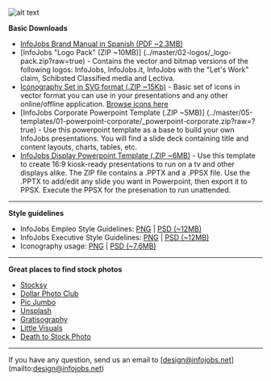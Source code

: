 ![alt text](../master/03-onepage-style-guidelines/01-headers/01-github-header.png)

**Basic Downloads**
* [InfoJobs Brand Manual in Spanish (PDF ~2.3MB)](../master/01-brand-manual/01-brand-manual.pdf?raw=true)
* [InfoJobs "Logo Pack" (ZIP ~10MB)] (../master/02-logos/_logo-pack.zip?raw=true) - Contains the vector and bitmap versions of the following logos: InfoJobs, InfoJobs.it, InfoJobs with the "Let's Work" claim,  Schibsted Classified media and Lectiva.
* [Iconography Set in SVG format (.ZIP ~15Kb)](../master/06-icons/ij-icons-basic-svg.zip?raw=true) - Basic set of icons in vector format you can use in your presentations and any other online/offline application. [Browse icons here](../master/06-icons/01-icons-svg)
* [InfoJobs Corporate Powerpoint Template (.ZIP ~5MB)] (../master/05-templates/01-powerpoint-corporate/_powerpoint-corporate.zip?raw=?true) - Use this powerpoint template as a base to build your own InfoJobs presentations. You will find a slide deck containing title and content layouts, charts, tables, etc. 
* [InfoJobs Display Powerpoint Template (.ZIP ~6MB)](../master/05-templates/02-powerpoint-display/_powerpoint-display.zip?raw=?true) - Use this template to create 16:9 kiosk-ready presentations to run on a tv and other displays alike. The ZIP file contains a .PPTX and a .PPSX file. Use the .PPTX to add/edit any slide you want in Powerpoint, then export it to PPSX. Execute the PPSX for the presenation to run unattended. 

***

**Style guidelines**
* InfoJobs Empleo Style Guidelines: [PNG](../master/03-onepage-style-guidelines/01-UI-style-guidelines-IJ-empleo.png?raw=true) | [PSD (~12MB)](../master/03-onepage-style-guidelines/01-UI-style-guidelines-IJ-empleo.psd)
* InfoJobs Executive Style Guidelines: [PNG](../master/03-onepage-style-guidelines/01-UI-style-guidelines-IJ-executive.png?raw=true) | [PSD (~12MB)](../master/03-onepage-style-guidelines/01-UI-style-guidelines-IJ-executive.psd) 
* Iconography usage: [PNG](../master/03-onepage-style-guidelines/01-iconography-guidelines.png?raw=true) | [PSD (~7.6MB)](../master/03-onepage-style-guidelines/01-iconography-guidelines.psd)

***

**Great places to find stock photos**
* [Stocksy](http://www.stocksy.com/)
* [Dollar Photo Club](http://es.dollarphotoclub.com/)
* [Pic Jumbo](http://picjumbo.com/)
* [Unsplash](https://unsplash.com/)
* [Gratisography](http://www.gratisography.com/)
* [Little Visuals](http://littlevisuals.co/)
* [Death to Stock Photo](http://join.deathtothestockphoto.com/)

***

If you have any question, send us an email to [design@infojobs.net] (mailto:design@infojobs.net)



